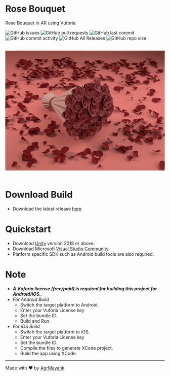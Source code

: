 # Rose Bouquet
 Rose Bouquet in AR using Vuforia

![GitHub issues](https://img.shields.io/github/issues/AgrMayank/Rose-Bouquet?label=Issues&style=flat-square)
![GitHub pull requests](https://img.shields.io/github/issues-pr/AgrMayank/Rose-Bouquet?label=Pull%20Requests&style=flat-square)
![GitHub last commit](https://img.shields.io/github/last-commit/AgrMayank/Rose-Bouquet?label=Last%20Commit&style=flat-square)
![GitHub commit activity](https://img.shields.io/github/commit-activity/m/AgrMayank/Rose-Bouquet?label=Commit%20Activity&style=flat-square)
![GitHub All Releases](https://img.shields.io/github/downloads/AgrMayank/Rose-Bouquet/total?label=Downloads&style=flat-square)
![GitHub repo size](https://img.shields.io/github/repo-size/AgrMayank/Rose-Bouquet?label=Repo%20Size&style=flat-square)

<p align="center">
  <br>
  <img src="RoseBouquet.jpg" alt="Rose Bouquet">
  <br>
  <br>
</p>

# Download Build
- Download the latest release [here](https://github.com/AgrMayank/Rose-Bouquet/releases)

# Quickstart
- Download [Unity](https://unity3d.com/get-unity/download/archive) version 2018 or above.
- Download Microsoft [Visual Studio Community](https://visualstudio.microsoft.com/).
- Platform specific SDK such as Android build tools are also required.

# Note
- _**A *Vuforia license* (free/paid) is required for building this project for Android/iOS.**_.
- *For Android Build*
    - Switch the target platform to Android.
    - Enter your Vuforia License key
    - Set the bundle ID.
    - Build and Run.
- *For iOS Build*
    - Switch the target platform to iOS.
    - Enter your Vuforia License key
    - Set the bundle ID.
    - Compile the files to generate XCode project.
    - Build the app using XCode.

<hr>

Made with ❤ by [AgrMayank](https://AgrMayank.GitHub.io)
